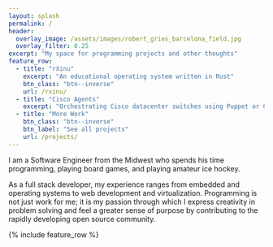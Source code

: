```yaml
---
layout: splash
permalink: /
header:
  overlay_image: /assets/images/robert_gries_barcelona_field.jpg
  overlay_filter: 0.25
excerpt: "My space for programming projects and other thoughts"
feature_row:
  - title: "rXinu"
    excerpt: "An educational operating system written in Rust"
    btn_class: "btn--inverse"
    url: /rxinu/
  - title: "Cisco Agents"
    excerpt: "Orchestrating Cisco datacenter switches using Puppet or Chef modules written in Ruby"
  - title: "More Work"
    btn_class: "btn--inverse"
    btn_label: "See all projects"
    url: /projects/
---
```


I am a Software Engineer from the Midwest who spends his time programming, playing board games, and playing amateur ice hockey.

As a full stack developer, my experience ranges from embedded and operating systems to web development and virtualization.  Programming is not just work for me; it is my passion through which I express creativity in problem solving and feel a greater sense of purpose by contributing to the rapidly developing open source community.

{% include feature_row %}
